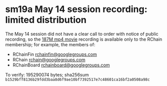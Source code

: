 # sm19a May 14 session recording: limited distribution

The May 14 session did not have a clear call to order with notice of
public recording, so the [187M mp4 movie][mp4] recording is available
only to the RChain membership; for example, the members of:

 - RChainFin rchainfin@googlegroups.com
 - RChain rchain@googlegroups.com
 - RChainBoard rchainboard@googlegroups.com

To verify: 195290074 bytes;
sha256sum `b1529bff8136b29fdd3baa8d6f9ae10bf7392517e7c48601ca16bf2a0508a98c`

[mp4]: https://drive.google.com/file/d/1q86rj5Yky2ZjSIzkZ2OXSMJIond4_JND/view?usp=sharing

